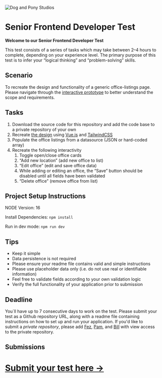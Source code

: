 ![Dog and Pony Studios](https://www.dogandponystudios.com/app/themes/dps/assets/public/images/logo-fbe89868bd.svg)

# Senior Frontend Developer Test

**Welcome to our Senior Frontend Developer Test**

This test consists of a series of tasks which may take between 2–4 hours to complete, depending on your experience level. The primary purpose of this test is to infer your “logical thinking” and “problem-solving” skills.


## Scenario

To recreate the design and functionality of a generic office-listings page. Please navigate through the [interactive prototype](https://www.figma.com/proto/VU2BJHrMmoSEdQmMa1EbYP/Front-end-Test?node-id=2253%3A2129&viewport=-4357%2C528%2C0.5&scaling=min-zoom) to better understand the scope and requirements.


## Tasks

1. Download the source code for this repository and add the code base to a private repository of your own
1. Recreate [the design](https://www.figma.com/file/VU2BJHrMmoSEdQmMa1EbYP/Front-end-Test?node-id=2253%3A2129) using [Vue.js](https://vuejs.org/) and [TailwindCSS](https://tailwindcss.com/)
1. Populate the office listings from a datasource (JSON or hard-coded array)
1. Recreate the following interactivity
    1. Toggle open/close office cards
    1. “Add new location” (add new office to list)
    1. “Edit office” (edit and save office data)
    1. While adding or editing an office, the “Save” button should be disabled until all fields have been validated
    1. “Delete office” (remove office from list)

## Project Setup Instructions

NODE Version: 16

Install Dependencies: `npm install`

Run in dev mode: `npm run dev`

## Tips

- Keep it simple
- Data persistence is not required
- Please ensure your readme file contains valid and simple instructions
- Please use placeholder data only (i.e. do not use real or identifiable information)
- Feel free to validate fields according to your own validation logic
- Verify the full functionality of your application prior to submission

## Deadline

You´ll have up to 7 consecutive days to work on the test. Please submit your test as a Github repository URL, along with a readme file containing instructions on how to set up and run your application. If you'd like to submit a _private repository_, please add [Fez](https://github.com/felipesnts), [Pam](https://github.com/PamTurk), and [Bill](https://github.com/billaddison) with view access to the private repository.

## Submissions

# [Submit your test here →](https://forms.gle/ugQgjFTvDnAWutjZ8)
